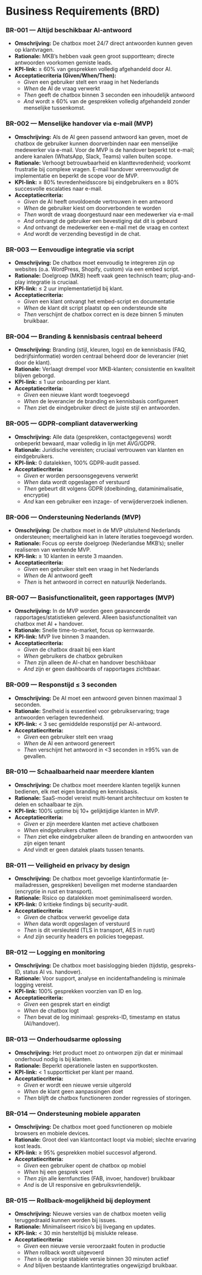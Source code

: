 # Business Requirements (BRD)

### BR-001 — Altijd beschikbaar AI-antwoord

- **Omschrijving:** De chatbox moet 24/7 direct antwoorden kunnen geven op klantvragen.
- **Rationale:** MKB’s hebben vaak geen groot supportteam; directe antwoorden voorkomen gemiste leads.
- **KPI-link:** ≥ 60% van gesprekken volledig afgehandeld door AI.
- **Acceptatiecriteria (Given/When/Then):**
    - *Given* een gebruiker stelt een vraag in het Nederlands
    - *When* de AI de vraag verwerkt
    - *Then* geeft de chatbox binnen 3 seconden een inhoudelijk antwoord
    - *And* wordt ≥ 60% van de gesprekken volledig afgehandeld zonder menselijke tussenkomst.

### BR-002 — Menselijke handover via e-mail (MVP)

- **Omschrijving:** Als de AI geen passend antwoord kan geven, moet de chatbox de gebruiker kunnen doorverbinden naar een menselijke medewerker via e-mail. Voor de MVP is de handover beperkt tot e-mail; andere kanalen (WhatsApp, Slack, Teams) vallen buiten scope.
- **Rationale:** Verhoogt betrouwbaarheid en klanttevredenheid; voorkomt frustratie bij complexe vragen. E-mail handover vereenvoudigt de implementatie en beperkt de scope voor de MVP.
- **KPI-link:** ≥ 80% tevredenheidsscore bij eindgebruikers en ≥ 80% succesvolle escalaties naar e-mail.
- **Acceptatiecriteria:**
    - *Given* de AI heeft onvoldoende vertrouwen in een antwoord
    - *When* de gebruiker kiest om doorverbonden te worden
    - *Then* wordt de vraag doorgestuurd naar een medewerker via e-mail
    - *And* ontvangt de gebruiker een bevestiging dat dit is gebeurd
    - *And* ontvangt de medewerker een e-mail met de vraag en context
    - *And* wordt de verzending bevestigd in de chat.

### BR-003 — Eenvoudige integratie via script

- **Omschrijving:** De chatbox moet eenvoudig te integreren zijn op websites (o.a. WordPress, Shopify, custom) via een embed script.
- **Rationale:** Doelgroep (MKB) heeft vaak geen technisch team; plug-and-play integratie is cruciaal.
- **KPI-link:** ≤ 2 uur implementatietijd bij klant.
- **Acceptatiecriteria:**
    - *Given* een klant ontvangt het embed-script en documentatie
    - *When* de klant dit script plaatst op een ondersteunde site
    - *Then* verschijnt de chatbox correct en is deze binnen 5 minuten bruikbaar.

### BR-004 — Branding & kennisbasis centraal beheerd

- **Omschrijving:** Branding (stijl, kleuren, logo) en de kennisbasis (FAQ, bedrijfsinformatie) worden centraal beheerd door de leverancier (niet door de klant).
- **Rationale:** Verlaagt drempel voor MKB-klanten; consistentie en kwaliteit blijven geborgd.
- **KPI-link:** ≤ 1 uur onboarding per klant.
- **Acceptatiecriteria:**
    - *Given* een nieuwe klant wordt toegevoegd
    - *When* de leverancier de branding en kennisbasis configureert
    - *Then* ziet de eindgebruiker direct de juiste stijl en antwoorden.

### BR-005 — GDPR-compliant dataverwerking

- **Omschrijving:** Alle data (gesprekken, contactgegevens) wordt onbeperkt bewaard, maar volledig in lijn met AVG/GDPR.
- **Rationale:** Juridische vereisten; cruciaal vertrouwen van klanten en eindgebruikers.
- **KPI-link:** 0 datalekken, 100% GDPR-audit passed.
- **Acceptatiecriteria:**
    - *Given* er worden persoonsgegevens verwerkt
    - *When* data wordt opgeslagen of verstuurd
    - *Then* gebeurt dit volgens GDPR (doelbinding, dataminimalisatie, encryptie)
    - *And* kan een gebruiker een inzage- of verwijderverzoek indienen.

### BR-006 — Ondersteuning Nederlands (MVP)

- **Omschrijving:** De chatbox moet in de MVP uitsluitend Nederlands ondersteunen; meertaligheid kan in latere iteraties toegevoegd worden.
- **Rationale:** Focus op eerste doelgroep (Nederlandse MKB’s); sneller realiseren van werkende MVP.
- **KPI-link:** ≥ 10 klanten in eerste 3 maanden.
- **Acceptatiecriteria:**
    - *Given* een gebruiker stelt een vraag in het Nederlands
    - *When* de AI antwoord geeft
    - *Then* is het antwoord in correct en natuurlijk Nederlands.

### BR-007 — Basisfunctionaliteit, geen rapportages (MVP)

- **Omschrijving:** In de MVP worden geen geavanceerde rapportages/statistieken geleverd. Alleen basisfunctionaliteit van chatbox met AI + handover.
- **Rationale:** Snelle time-to-market, focus op kernwaarde.
- **KPI-link:** MVP live binnen 3 maanden.
- **Acceptatiecriteria:**
    - *Given* de chatbox draait bij een klant
    - *When* gebruikers de chatbox gebruiken
    - *Then* zijn alleen de AI-chat en handover beschikbaar
    - *And* zijn er geen dashboards of rapportages zichtbaar.



### BR-009 — Responstijd ≤ 3 seconden

- **Omschrijving:** De AI moet een antwoord geven binnen maximaal 3 seconden.
- **Rationale:** Snelheid is essentieel voor gebruikservaring; trage antwoorden verlagen tevredenheid.
- **KPI-link:** < 3 sec gemiddelde responstijd per AI-antwoord.
- **Acceptatiecriteria:**
    - *Given* een gebruiker stelt een vraag
    - *When* de AI een antwoord genereert
    - *Then* verschijnt het antwoord in <3 seconden in ≥95% van de gevallen.

### BR-010 — Schaalbaarheid naar meerdere klanten

- **Omschrijving:** De chatbox moet meerdere klanten tegelijk kunnen bedienen, elk met eigen branding en kennisbasis.
- **Rationale:** SaaS-model vereist multi-tenant architectuur om kosten te delen en schaalbaar te zijn.
- **KPI-link:** 100% uptime bij 10+ gelijktijdige klanten in MVP.
- **Acceptatiecriteria:**
    - *Given* er zijn meerdere klanten met actieve chatboxen
    - *When* eindgebruikers chatten
    - *Then* ziet elke eindgebruiker alleen de branding en antwoorden van zijn eigen tenant
    - *And* vindt er geen datalek plaats tussen tenants.

### BR-011 — Veiligheid en privacy by design

- **Omschrijving:** De chatbox moet gevoelige klantinformatie (e-mailadressen, gesprekken) beveiligen met moderne standaarden (encryptie in rust en transport).
- **Rationale:** Risico op datalekken moet geminimaliseerd worden.
- **KPI-link:** 0 kritieke findings bij security-audit.
- **Acceptatiecriteria:**
    - *Given* de chatbox verwerkt gevoelige data
    - *When* data wordt opgeslagen of verstuurd
    - *Then* is dit versleuteld (TLS in transport, AES in rust)
    - *And* zijn security headers en policies toegepast.

### BR-012 — Logging en monitoring

- **Omschrijving:** De chatbox moet basislogging bieden (tijdstip, gespreks-ID, status AI vs. handover).
- **Rationale:** Voor support, analyse en incidentafhandeling is minimale logging vereist.
- **KPI-link:** 100% gesprekken voorzien van ID en log.
- **Acceptatiecriteria:**
    - *Given* een gesprek start en eindigt
    - *When* de chatbox logt
    - *Then* bevat de log minimaal: gespreks-ID, timestamp en status (AI/handover).

### BR-013 — Onderhoudsarme oplossing

- **Omschrijving:** Het product moet zo ontworpen zijn dat er minimaal onderhoud nodig is bij klanten.
- **Rationale:** Beperkt operationele lasten en supportkosten.
- **KPI-link:** < 1 supportticket per klant per maand.
- **Acceptatiecriteria:**
    - *Given* er wordt een nieuwe versie uitgerold
    - *When* de klant geen aanpassingen doet
    - *Then* blijft de chatbox functioneren zonder regressies of storingen.

### BR-014 — Ondersteuning mobiele apparaten

- **Omschrijving:** De chatbox moet goed functioneren op mobiele browsers en mobiele devices.
- **Rationale:** Groot deel van klantcontact loopt via mobiel; slechte ervaring kost leads.
- **KPI-link:** ≥ 95% gesprekken mobiel succesvol afgerond.
- **Acceptatiecriteria:**
    - *Given* een gebruiker opent de chatbox op mobiel
    - *When* hij een gesprek voert
    - *Then* zijn alle kernfuncties (FAB, invoer, handover) bruikbaar
    - *And* is de UI responsive en gebruiksvriendelijk.

### BR-015 — Rollback-mogelijkheid bij deployment

- **Omschrijving:** Nieuwe versies van de chatbox moeten veilig teruggedraaid kunnen worden bij issues.
- **Rationale:** Minimaliseert risico’s bij livegang en updates.
- **KPI-link:** < 30 min hersteltijd bij mislukte release.
- **Acceptatiecriteria:**
    - *Given* een nieuwe versie veroorzaakt fouten in productie
    - *When* rollback wordt uitgevoerd
    - *Then* is de vorige stabiele versie binnen 30 minuten actief
    - *And* blijven bestaande klantintegraties ongewijzigd bruikbaar.